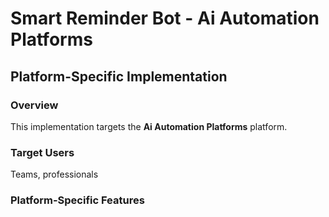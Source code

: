 # Smart Reminder Bot - Ai Automation Platforms

## Platform-Specific Implementation

### Overview
This implementation targets the **Ai Automation Platforms** platform.

### Target Users
Teams, professionals

### Platform-Specific Features
